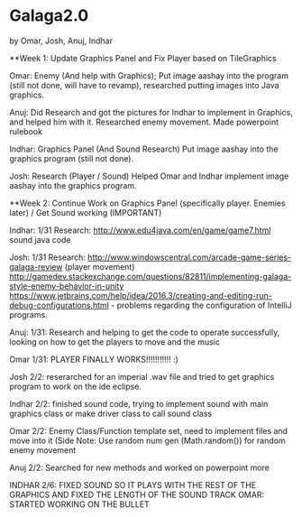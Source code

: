 # Galaga2.0
by Omar, Josh, Anuj, Indhar

**Week 1: Update Graphics Panel and Fix Player based on TileGraphics

Omar: Enemy (And help with Graphics); Put image aashay into the program (still not done, will have to revamp), researched putting images into Java graphics.

Anuj: Did Research and got the pictures for Indhar to implement in Graphics, and helped him with it. Researched enemy movement. Made powerpoint rulebook

Indhar: Graphics Panel (And Sound Research) Put image aashay into the graphics program (still not done).

Josh: Research (Player / Sound) Helped Omar and Indhar implement image aashay into the graphics program.

**Week 2: Continue Work on Graphics Panel (specifically player. Enemies later) / Get Sound working (IMPORTANT)

Indhar: 1/31 Research: http://www.edu4java.com/en/game/game7.html sound java code

Josh: 1/31 Research: http://www.windowscentral.com/arcade-game-series-galaga-review (player movement) http://gamedev.stackexchange.com/questions/82811/implementing-galaga-style-enemy-behavior-in-unity
https://www.jetbrains.com/help/idea/2016.3/creating-and-editing-run-debug-configurations.html - problems regarding the configuration of IntelliJ programs.

Anuj: 1/31: Research and helping to get the code to operate successfully, looking on how to get the players to move and the music

Omar 1/31: PLAYER FINALLY WORKS!!!!!!!!!!! :)

Josh 2/2: reserarched for an imperial .wav file and tried to get graphics program to work on the ide eclipse.

Indhar 2/2: finished sound code, trying to implement sound with main graphics class or make driver class to call sound class 

Omar 2/2: Enemy Class/Function template set, need to implement files and move into it (Side Note: Use random num gen (Math.random()) for random enemy movement

Anuj 2/2: Searched for new methods and worked on powerpoint more

INDHAR 2/6: FIXED SOUND SO IT PLAYS WITH THE REST OF THE GRAPHICS AND FIXED THE LENGTH OF THE SOUND TRACK
OMAR: STARTED WORKING ON THE BULLET


